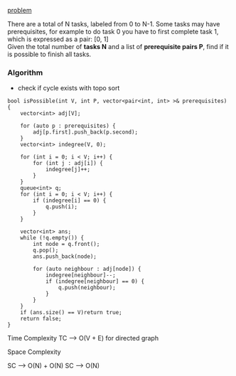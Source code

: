 [problem](https://www.geeksforgeeks.org/problems/prerequisite-tasks/1)

There are a total of N tasks, labeled from 0 to N-1. Some tasks may have prerequisites, for example to do task 0 you have to first complete task 1, which is expressed as a pair: [0, 1]  
Given the total number of **tasks N** and a list of **prerequisite pairs P**, find if it is possible to finish all tasks.


### Algorithm
- check if cycle exists with topo sort  

```
bool isPossible(int V, int P, vector<pair<int, int> >& prerequisites) {
	vector<int> adj[V];

	for (auto p : prerequisites) {
		adj[p.first].push_back(p.second);
	}
	vector<int> indegree(V, 0);

	for (int i = 0; i < V; i++) {
		for (int j : adj[i]) {
			indegree[j]++;
		}
	}
	queue<int> q;
	for (int i = 0; i < V; i++) {
		if (indegree[i] == 0) {
			q.push(i);
		}
	}

	vector<int> ans;
	while (!q.empty()) {
		int node = q.front();
		q.pop();
		ans.push_back(node);

		for (auto neighbour : adj[node]) {
			indegree[neighbour]--;
			if (indegree[neighbour] == 0) {
				q.push(neighbour);
			}
		}
	}
	if (ans.size() == V)return true;
	return false;
}
```



Time Complexity
TC --> O(V + E)
for directed graph

Space Complexity

SC --> O(N) + O(N)
SC --> O(N)